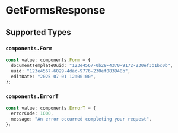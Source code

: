 # GetFormsResponse


## Supported Types

### `components.Form`

```typescript
const value: components.Form = {
  documentTemplateUuid: "123e4567-0b29-4370-9172-230ef3b1bc0b",
  uuid: "123e4567-6029-4dac-9776-230ef083948b",
  editDate: "2025-07-01 12:00:00",
};
```

### `components.ErrorT`

```typescript
const value: components.ErrorT = {
  errorCode: 1000,
  message: "An error occurred completing your request",
};
```

